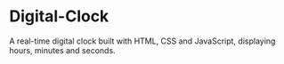 # Digital-Clock
A real-time digital clock built with HTML, CSS and JavaScript, displaying hours, minutes and seconds.
